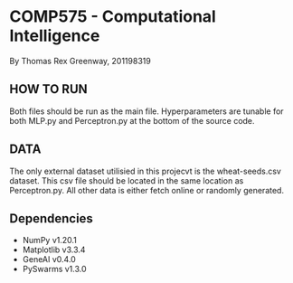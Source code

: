 COMP575 - Computational Intelligence
====================================
By Thomas Rex Greenway, 201198319

HOW TO RUN
----------
Both files should be run as the main file.
Hyperparameters are tunable for both MLP.py and Perceptron.py at the bottom of the source code.

DATA
----
The only external dataset utilisied in this projecvt is the wheat-seeds.csv dataset.
This csv file should be located in the same location as Perceptron.py.
All other data is either fetch online or randomly generated.

Dependencies
------------
- NumPy v1.20.1
- Matplotlib v3.3.4
- GeneAI v0.4.0
- PySwarms v1.3.0